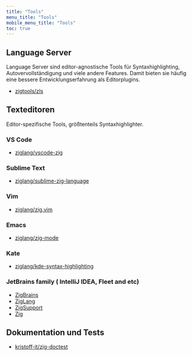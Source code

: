 ```yaml
---
title: "Tools"
menu_title: "Tools"
mobile_menu_title: "Tools"
toc: true
---
```


## Language Server
Language Server sind editor-agnostische Tools für Syntaxhighlighting, Autovervollständigung und viele andere Features. Damit bieten sie häufig eine bessere Entwicklungserfahrung als Editorplugins.

- [zigtools/zls](https://github.com/zigtools/zls)

## Texteditoren
Editor-spezifische Tools, größtenteils Syntaxhighlighter. 

### VS Code
- [ziglang/vscode-zig](https://github.com/ziglang/vscode-zig)

### Sublime Text
- [ziglang/sublime-zig-language](https://github.com/ziglang/sublime-zig-language)

### Vim
- [ziglang/zig.vim](https://github.com/ziglang/zig.vim)

### Emacs
- [ziglang/zig-mode](https://github.com/ziglang/zig-mode)

### Kate
- [ziglang/kde-syntax-highlighting](https://github.com/ziglang/kde-syntax-highlighting)

### JetBrains family ( IntelliJ IDEA, Fleet and etc)
- [ZigBrains](https://plugins.jetbrains.com/plugin/22456-zigbrains)
- [ZigLang](https://plugins.jetbrains.com/plugin/17143-ziglang)
- [ZigSupport](https://plugins.jetbrains.com/plugin/18062-zig-support)
- [Zig](https://plugins.jetbrains.com/plugin/10560-zig)

## Dokumentation und Tests
- [kristoff-it/zig-doctest](https://github.com/kristoff-it/zig-doctest)


